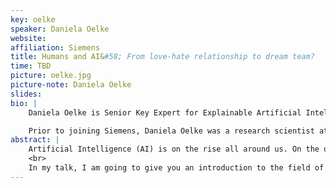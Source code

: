 ```yaml
---
key: oelke
speaker: Daniela Oelke
website: 
affiliation: Siemens
title: Humans and AI&#58; From love-hate relationship to dream team?
time: TBD
picture: oelke.jpg
picture-note: Daniela Oelke
slides: 
bio: |
    Daniela Oelke is Senior Key Expert for Explainable Artificial Intelligence and Visual Analytics at Siemens. She is passionate about helping others to discover what is possible with (visual) data analysis and how it can be used in data-driven innovation projects. At IEEE VIS she serves as a VisInPractice co-chair aiming at a higher visibility and attractiveness of IEEE VIS for practitioners and creating a space for practitioners and researchers to meet and share experiences, insights, and ideas in applying visualization and visual analytics to real-world use cases.

    Prior to joining Siemens, Daniela Oelke was a research scientist at the DIPF (the German Institute for International Educational Research) in Frankfurt, Germany and the University of Konstanz, Germany. She received her Ph.D. in Computer Science from the University of Konstanz where her research focus was on Visual Document Analysis.
abstract: |
    Artificial Intelligence (AI) is on the rise all around us. On the one hand, we love it, because it enables services and features that would not be possible without it. On the other hand, we fear it because of the lack of transparency that these systems often entail despite the huge impact they can have.  
    <br>
    In my talk, I am going to give you an introduction to the field of Explainable Artificial Intelligence (XAI) which aims at providing transparency for AI systems. I will also share my experiences with employing Explainable AI in an industrial setting. Besides, I am going to exemplify the value of visualization for Explainable AI and highlight what role we as a visualization community can play in shaping the future of applied Artificial Intelligence.
---
```

